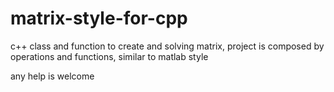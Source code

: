 # matrix-style-for-cpp
c++ class and function to create and solving matrix, project is composed by operations and functions, similar to matlab style

any help is welcome
